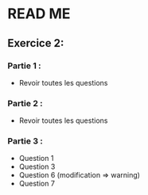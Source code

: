 # READ ME
## Exercice 2:
### Partie 1 :
* Revoir toutes les questions
### Partie 2 :
* Revoir toutes les questions
### Partie 3 :
* Question 1
* Question 3
* Question 6 (modification => warning)
* Question 7 